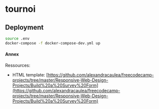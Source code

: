 # tournoi 

## Deployment

```bash
source .env
docker-compose -f docker-compose-dev.yml up
```

#### Annex

Ressources:
- HTML template: [https://github.com/alexandracaulea/freecodecamp-projects/tree/master/Responsive-Web-Design-Projects/Build%20a%20Survey%20Form](https://github.com/alexandracaulea/freecodecamp-projects/tree/master/Responsive-Web-Design-Projects/Build%20a%20Survey%20Form)
